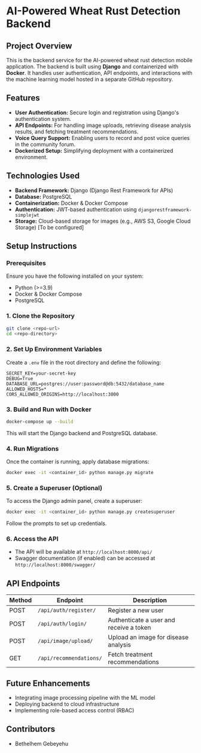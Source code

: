 # AI-Powered Wheat Rust Detection Backend

## Project Overview
This is the backend service for the AI-powered wheat rust detection mobile application. The backend is built using **Django** and containerized with **Docker**. It handles user authentication, API endpoints, and interactions with the machine learning model hosted in a separate GitHub repository.

## Features
- **User Authentication:** Secure login and registration using Django's authentication system.
- **API Endpoints:** For handling image uploads, retrieving disease analysis results, and fetching treatment recommendations.
- **Voice Query Support:** Enabling users to record and post voice queries in the community forum.
- **Dockerized Setup:** Simplifying deployment with a containerized environment.

## Technologies Used
- **Backend Framework:** Django (Django Rest Framework for APIs)
- **Database:** PostgreSQL
- **Containerization:** Docker & Docker Compose
- **Authentication:** JWT-based authentication using `djangorestframework-simplejwt`
- **Storage:** Cloud-based storage for images (e.g., AWS S3, Google Cloud Storage) [To be configured]

## Setup Instructions

### Prerequisites
Ensure you have the following installed on your system:
- Python (>=3.9)
- Docker & Docker Compose
- PostgreSQL

### 1. Clone the Repository
```sh
git clone <repo-url>
cd <repo-directory>
```

### 2. Set Up Environment Variables
Create a `.env` file in the root directory and define the following:
```env
SECRET_KEY=your-secret-key
DEBUG=True
DATABASE_URL=postgres://user:password@db:5432/database_name
ALLOWED_HOSTS=*
CORS_ALLOWED_ORIGINS=http://localhost:3000
```

### 3. Build and Run with Docker
```sh
docker-compose up --build
```
This will start the Django backend and PostgreSQL database.

### 4. Run Migrations
Once the container is running, apply database migrations:
```sh
docker exec -it <container_id> python manage.py migrate
```

### 5. Create a Superuser (Optional)
To access the Django admin panel, create a superuser:
```sh
docker exec -it <container_id> python manage.py createsuperuser
```
Follow the prompts to set up credentials.

### 6. Access the API
- The API will be available at `http://localhost:8000/api/`
- Swagger documentation (if enabled) can be accessed at `http://localhost:8000/swagger/`

## API Endpoints
| Method | Endpoint | Description |
|--------|----------|-------------|
| POST | `/api/auth/register/` | Register a new user |
| POST | `/api/auth/login/` | Authenticate a user and receive a token |
| POST | `/api/image/upload/` | Upload an image for disease analysis |
| GET  | `/api/recommendations/` | Fetch treatment recommendations |

## Future Enhancements
- Integrating image processing pipeline with the ML model
- Deploying backend to cloud infrastructure
- Implementing role-based access control (RBAC)

## Contributors
- Bethelhem Gebeyehu
